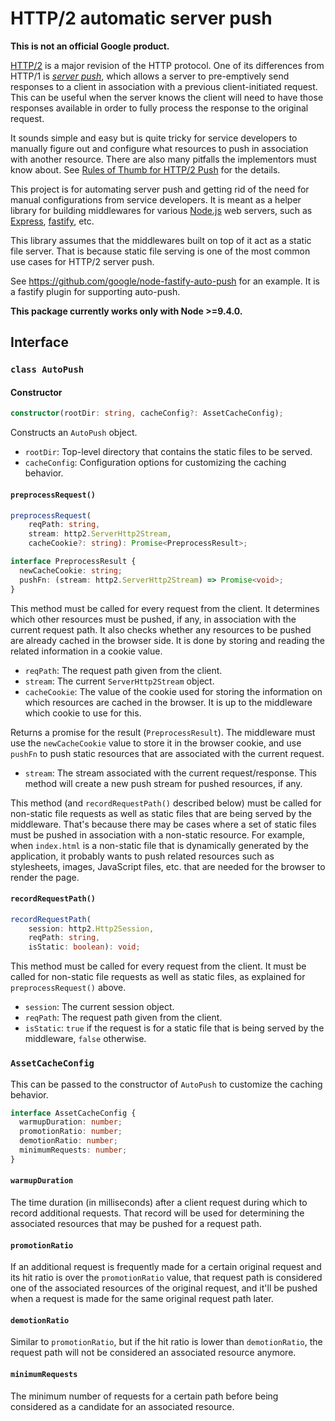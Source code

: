 # HTTP/2 automatic server push

**This is not an official Google product.**

[HTTP/2](https://tools.ietf.org/html/rfc7540) is a major revision of the HTTP
protocol. One of its differences from HTTP/1 is [*server
push*](https://tools.ietf.org/html/rfc7540#section-8.2), which allows a
server to pre-emptively send responses to a client in association with a
previous client-initiated request. This can be useful when the server knows
the client will need to have those responses available in order to fully
process the response to the original request.

It sounds simple and easy but is quite tricky for service developers to
manually figure out and configure what resources to push in association with
another resource. There are also many pitfalls the implementors must know
about. See [Rules of Thumb for HTTP/2
Push](https://docs.google.com/document/d/1K0NykTXBbbbTlv60t5MyJvXjqKGsCVNYHyLEXIxYMv0/edit?usp=sharing)
for the details.

This project is for automating server push and getting rid of the need for
manual configurations from service developers. It is meant as a helper
library for building middlewares for various [Node.js](https://nodejs.org)
web servers, such as [Express](http://expressjs.com/),
[fastify](https://www.fastify.io/), etc.

This library assumes that the middlewares built on top of it act as a static
file server. That is because static file serving is one of the most common
use cases for HTTP/2 server push.

See https://github.com/google/node-fastify-auto-push for an example. It is a
fastify plugin for supporting auto-push.

**This package currently works only with Node >=9.4.0.**

## Interface

### `class AutoPush`

#### Constructor

```typescript
constructor(rootDir: string, cacheConfig?: AssetCacheConfig);
```

Constructs an `AutoPush` object.

*   `rootDir`: Top-level directory that contains the static files to be served.
*   `cacheConfig`: Configuration options for customizing the caching behavior.

#### `preprocessRequest()`

```typescript
preprocessRequest(
    reqPath: string,
    stream: http2.ServerHttp2Stream,
    cacheCookie?: string): Promise<PreprocessResult>;

interface PreprocessResult {
  newCacheCookie: string;
  pushFn: (stream: http2.ServerHttp2Stream) => Promise<void>;
}
```

This method must be called for every request from the client. It determines
which other resources must be pushed, if any, in association with the current
request path. It also checks whether any resources to be pushed are already
cached in the browser side. It is done by storing and reading the related
information in a cookie value.

*   `reqPath`: The request path given from the client.
*   `stream`: The current `ServerHttp2Stream` object.
*   `cacheCookie`: The value of the cookie used for storing the information on
    which resources are cached in the browser. It is up to the middleware
    which cookie to use for this.

Returns a promise for the result (`PreprocessResult`). The middleware must
use the `newCacheCookie` value to store it in the browser cookie, and use
`pushFn` to push static resources that are associated with the current
request.

*   `stream`: The stream associated with the current request/response. This
    method will create a new push stream for pushed resources, if any.

This method (and `recordRequestPath()` described below) must be called for
non-static file requests as well as static files that are being served by the
middleware. That's because there may be cases where a set of static files
must be pushed in association with a non-static resource. For example, when
`index.html` is a non-static file that is dynamically generated by the
application, it probably wants to push related resources such as stylesheets,
images, JavaScript files, etc. that are needed for the browser to render the
page.

#### `recordRequestPath()`

```typescript
recordRequestPath(
    session: http2.Http2Session,
    reqPath: string,
    isStatic: boolean): void;
```

This method must be called for every request from the client. It must be
called for non-static file requests as well as static files, as explained for
`preprocessRequest()` above.

*   `session`: The current session object.
*   `reqPath`: The request path given from the client.
*   `isStatic`: `true` if the request is for a static file that is being served
    by the middleware, `false` otherwise.

### `AssetCacheConfig`

This can be passed to the constructor of `AutoPush` to customize the caching
behavior.

```typescript
interface AssetCacheConfig {
  warmupDuration: number;
  promotionRatio: number;
  demotionRatio: number;
  minimumRequests: number;
}
```

#### `warmupDuration`

The time duration (in milliseconds) after a client request during which to
record additional requests. That record will be used for determining the
associated resources that may be pushed for a request path.

#### `promotionRatio`

If an additional request is frequently made for a certain original request
and its hit ratio is over the `promotionRatio` value, that request path is
considered one of the associated resources of the original request, and it'll
be pushed when a request is made for the same original request path later.

#### `demotionRatio`

Similar to `promotionRatio`, but if the hit ratio is lower than
`demotionRatio`, the request path will not be considered an associated
resource anymore.

#### `minimumRequests`

The minimum number of requests for a certain path before being considered as
a candidate for an associated resource.
